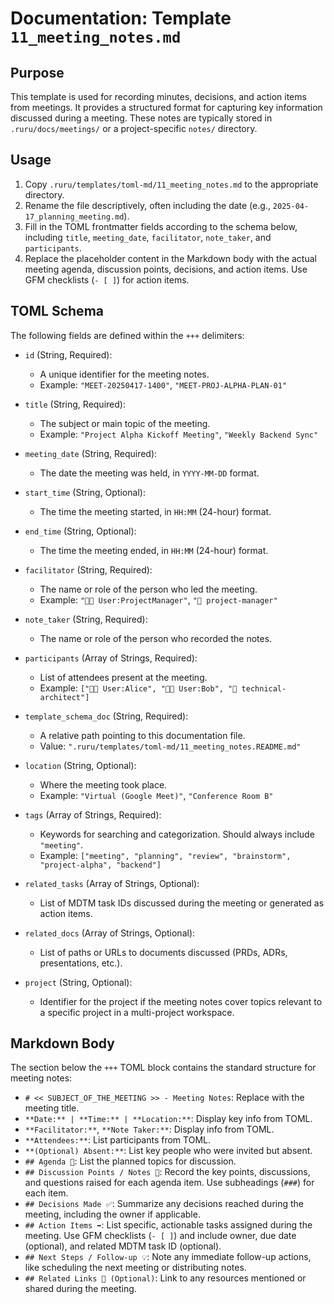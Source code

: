 # Documentation: Template `11_meeting_notes.md`

## Purpose

This template is used for recording minutes, decisions, and action items from meetings. It provides a structured format for capturing key information discussed during a meeting. These notes are typically stored in `.ruru/docs/meetings/` or a project-specific `notes/` directory.

## Usage

1.  Copy `.ruru/templates/toml-md/11_meeting_notes.md` to the appropriate directory.
2.  Rename the file descriptively, often including the date (e.g., `2025-04-17_planning_meeting.md`).
3.  Fill in the TOML frontmatter fields according to the schema below, including `title`, `meeting_date`, `facilitator`, `note_taker`, and `participants`.
4.  Replace the placeholder content in the Markdown body with the actual meeting agenda, discussion points, decisions, and action items. Use GFM checklists (`- [ ]`) for action items.

## TOML Schema

The following fields are defined within the `+++` delimiters:

*   `id` (String, Required):
    *   A unique identifier for the meeting notes.
    *   Example: `"MEET-20250417-1400"`, `"MEET-PROJ-ALPHA-PLAN-01"`

*   `title` (String, Required):
    *   The subject or main topic of the meeting.
    *   Example: `"Project Alpha Kickoff Meeting"`, `"Weekly Backend Sync"`

*   `meeting_date` (String, Required):
    *   The date the meeting was held, in `YYYY-MM-DD` format.

*   `start_time` (String, Optional):
    *   The time the meeting started, in `HH:MM` (24-hour) format.

*   `end_time` (String, Optional):
    *   The time the meeting ended, in `HH:MM` (24-hour) format.

*   `facilitator` (String, Required):
    *   The name or role of the person who led the meeting.
    *   Example: `"🧑‍💻 User:ProjectManager"`, `"🤖 project-manager"`

*   `note_taker` (String, Required):
    *   The name or role of the person who recorded the notes.

*   `participants` (Array of Strings, Required):
    *   List of attendees present at the meeting.
    *   Example: `["🧑‍💻 User:Alice", "🧑‍💻 User:Bob", "🤖 technical-architect"]`

*   `template_schema_doc` (String, Required):
    *   A relative path pointing to this documentation file.
    *   Value: `".ruru/templates/toml-md/11_meeting_notes.README.md"`

*   `location` (String, Optional):
    *   Where the meeting took place.
    *   Example: `"Virtual (Google Meet)"`, `"Conference Room B"`

*   `tags` (Array of Strings, Required):
    *   Keywords for searching and categorization. Should always include `"meeting"`.
    *   Example: `["meeting", "planning", "review", "brainstorm", "project-alpha", "backend"]`

*   `related_tasks` (Array of Strings, Optional):
    *   List of MDTM task IDs discussed during the meeting or generated as action items.

*   `related_docs` (Array of Strings, Optional):
    *   List of paths or URLs to documents discussed (PRDs, ADRs, presentations, etc.).

*   `project` (String, Optional):
    *   Identifier for the project if the meeting notes cover topics relevant to a specific project in a multi-project workspace.

## Markdown Body

The section below the `+++` TOML block contains the standard structure for meeting notes:

*   `# << SUBJECT_OF_THE_MEETING >> - Meeting Notes`: Replace with the meeting title.
*   `**Date:** | **Time:** | **Location:**`: Display key info from TOML.
*   `**Facilitator:**`, `**Note Taker:**`: Display info from TOML.
*   `**Attendees:**`: List participants from TOML.
*   `**(Optional) Absent:**`: List key people who were invited but absent.
*   `## Agenda 🎯`: List the planned topics for discussion.
*   `## Discussion Points / Notes 📝`: Record the key points, discussions, and questions raised for each agenda item. Use subheadings (`###`) for each item.
*   `## Decisions Made ✅`: Summarize any decisions reached during the meeting, including the owner if applicable.
*   `## Action Items ➡️`: List specific, actionable tasks assigned during the meeting. Use GFM checklists (`- [ ]`) and include owner, due date (optional), and related MDTM task ID (optional).
*   `## Next Steps / Follow-up 💡`: Note any immediate follow-up actions, like scheduling the next meeting or distributing notes.
*   `## Related Links 🔗 (Optional)`: Link to any resources mentioned or shared during the meeting.

